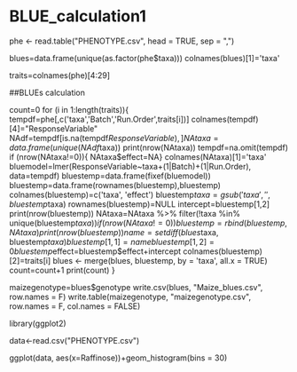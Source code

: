 # BLUE_calculation1

phe <- read.table("PHENOTYPE.csv", head = TRUE, sep = ",")

blues=data.frame(unique(as.factor(phe$taxa)))
colnames(blues)[1]='taxa'

traits=colnames(phe)[4:29]

##BLUEs calculation

count=0
for (i in 1:length(traits)){
  tempdf=phe[,c('taxa','Batch','Run.Order',traits[i])]
  colnames(tempdf)[4]="ResponseVariable"
  NAdf=tempdf[is.na(tempdf$ResponseVariable),]
  NAtaxa=data.frame(unique(NAdf$taxa))
  print(nrow(NAtaxa))
  tempdf=na.omit(tempdf)
  if (nrow(NAtaxa!=0)){
    NAtaxa$effect=NA}
  colnames(NAtaxa)[1]='taxa'
  bluemodel=lmer(ResponseVariable~taxa+(1|Batch)+(1|Run.Order), data=tempdf)
  bluestemp=data.frame(fixef(bluemodel))
  bluestemp=data.frame(rownames(bluestemp),bluestemp)
  colnames(bluestemp)=c('taxa', 'effect')
  bluestemp$taxa=gsub('taxa','',bluestemp$taxa)
  rownames(bluestemp)=NULL
  intercept=bluestemp[1,2]
  print(nrow(bluestemp))
  NAtaxa=NAtaxa %>%
    filter(!taxa %in% unique(bluestemp$taxa))
  if (nrow(NAtaxa!=0)){
    bluestemp=rbind(bluestemp,NAtaxa)
  }
  print(nrow(bluestemp))
  name=setdiff(blues$taxa, bluestemp$taxa)
  bluestemp[1,1]=name
  bluestemp[1,2]=0
  bluestemp$effect=bluestemp$effect+intercept
  colnames(bluestemp)[2]=traits[i]
  blues <- merge(blues, bluestemp, by = 'taxa', all.x = TRUE)
  count=count+1
  print(count)
}

maizegenotype=blues$genotype
write.csv(blues, "Maize_blues.csv", row.names = F)
write.table(maizegenotype, "maizegenotype.csv", row.names = F, col.names = FALSE)






library(ggplot2)

data<-read.csv("PHENOTYPE.csv")

ggplot(data, aes(x=Raffinose))+geom_histogram(bins = 30)
